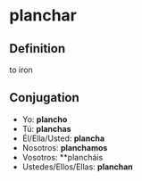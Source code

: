 # planchar

## Definition
to iron

## Conjugation

- Yo: **plancho**
- Tú: **planchas**
- Él/Ella/Usted: **plancha**
- Nosotros: **planchamos**
- Vosotros: **plancháis
- Ustedes/Ellos/Ellas: **planchan**